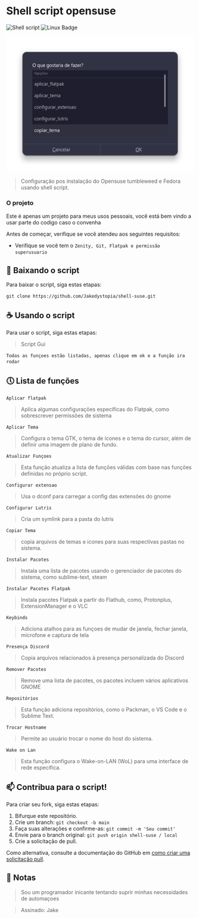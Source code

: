 # Shell script opensuse

![Shell script](https://img.shields.io/badge/Shell_Script-0d1117?style=for-the-badge&logo=gnu-bash&logoColor=white)
![Linux Badge](https://img.shields.io/badge/Linux-0d1117?style=for-the-badge&logo=linux&logoColor=white)

<img src="./imagens/img.png" alt="Demo">

> Configuração pos instalação do Opensuse tumbleweed e Fedora usando shell script.

### O projeto

Este é apenas um projeto para meus usos pessoais, você está bem vindo a usar parte do codigo caso o convenha

Antes de começar, verifique se você atendeu aos seguintes requisitos:
* Verifique se você tem o `Zenity, Git, Flatpak e permissão superusuario`

## 🚀 Baixando o script

Para baixar o script, siga estas etapas:

```
git clone https://github.com/Jakedystopia/shell-suse.git
```
## ☕ Usando o script

Para usar o script, siga estas etapas:

> Script Gui

```
Todas as funçoes estão listadas, apenas clique em ok e a função ira rodar
```

## 🕔 Lista de funções

```
Aplicar flatpak
```

> Aplica algumas configurações específicas do Flatpak, como sobrescrever permissões de sistema

```
Aplicar Tema
```

> Configura o tema GTK, o tema de ícones e o tema do cursor, além de definir uma imagem de plano de fundo.

```
Atualizar Funçoes
```

> Esta função atualiza a lista de funções válidas com base nas funções definidas no próprio script.

```
Configurar extensao
```

> Usa o dconf para carregar a config das extensões do gnome

```
Configurar Lutris
```

> Cria um symlink para a pasta do lutris

```
Copiar Tema
```

> copia arquivos de temas e icones  para suas respectivas pastas no sistema.

```
Instalar Pacotes
```

> Instala uma lista de pacotes usando o gerenciador de pacotes do sistema, como sublime-text, steam

```
Instalar Pacotes Flatpak
```

> Instala pacotes Flatpak a partir do Flathub, como, Protonplus, ExtensionManager e o VLC

```
Keybinds
```

> Adiciona atalhos para as funçoes de mudar de janela, fechar janela, microfone e captura de tela

```
Presença Discord
```
> Copia arquivos relacionados à presença personalizada do Discord 
```
Remover Pacotes
```

> Remove uma lista de pacotes, os pacotes incluem vários aplicativos GNOME

```
Repositórios
```

> Esta função adiciona repositórios, como o Packman, o VS Code e o Sublime Text.

```
Trocar Hostname
```
> Permite ao usuário trocar o nome do host do sistema.

```
Wake on Lan
```
> Esta função configura o Wake-on-LAN (WoL) para uma interface de rede específica.

## 📫 Contribua para o script!
Para criar seu fork, siga estas etapas:

1. Bifurque este repositório.
2. Crie um branch: `git checkout -b main`
3. Faça suas alterações e confirme-as: `git commit -m 'Seu commit'`
4. Envie para o branch original: `git push origin shell-suse / local`
5. Crie a solicitação de pull.

Como alternativa, consulte a documentação do GitHub em [como criar uma solicitação pull](https://help.github.com/en/github/collaborating-with-issues-and-pull-requests/creating-a-pull-request).

## 🎉 Notas

> Sou um programador inicante tentando suprir minhas necessidades de automaçoes

> Assinado: Jake

